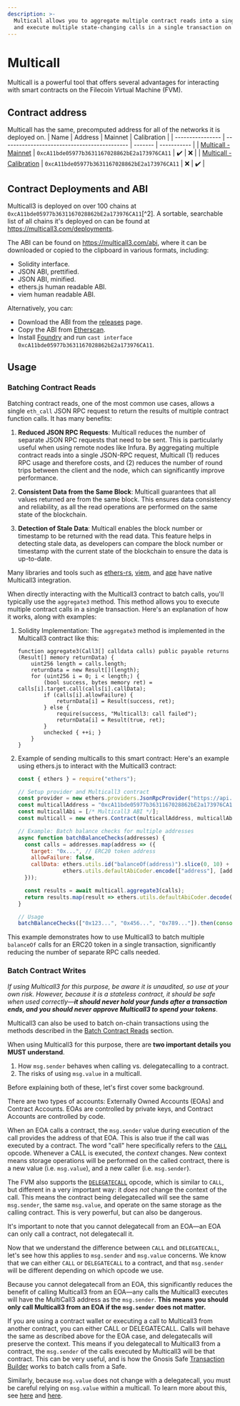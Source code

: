 ```yaml
---
description: >-
  Multicall allows you to aggregate multiple contract reads into a single JSON-RPC request,
  and execute multiple state-changing calls in a single transaction on the FVM.
---
```


# Multicall

Multicall is a powerful tool that offers several advantages for interacting with smart contracts on the Filecoin Virtual Machine (FVM). 

## Contract address

Multicall has the same, precomputed address for all of the networks it is deployed on. 
| Name             | Address                                      | Mainnet | Calibration |
| ---------------- | -------------------------------------------- | ------- | ----------- |
| [Multicall - Mainnet](https://filfox.info/en/address/0xcA11bde05977b3631167028862bE2a173976CA11?t=3) | `0xcA11bde05977b3631167028862bE2a173976CA11` | ✔️      | ❌          |
| [Multicall - Calibration](https://calibration.filscan.io/en/address/0xcA11bde05977b3631167028862bE2a173976CA11/) | `0xcA11bde05977b3631167028862bE2a173976CA11` | ❌      | ✔️          |

## Contract Deployments and ABI

Multicall3 is deployed on over 100 chains at `0xcA11bde05977b3631167028862bE2a173976CA11`[^2].
A sortable, searchable list of all chains it's deployed on can be found at https://multicall3.com/deployments.

The ABI can be found on https://multicall3.com/abi, where it can be downloaded or copied to the clipboard in various formats, including:

- Solidity interface.
- JSON ABI, prettified.
- JSON ABI, minified.
- ethers.js human readable ABI.
- viem human readable ABI.

Alternatively, you can:

- Download the ABI from the [releases](https://github.com/mds1/multicall/releases) page.
- Copy the ABI from [Etherscan](https://etherscan.io/address/0xcA11bde05977b3631167028862bE2a173976CA11#code).
- Install [Foundry](https://github.com/gakonst/foundry/) and run `cast interface 0xcA11bde05977b3631167028862bE2a173976CA11`.

## Usage

### Batching Contract Reads
Batching contract reads, one of the most common use cases, allows a single `eth_call` JSON RPC request to return the results of multiple contract function calls. It has many benefits:

1. **Reduced JSON RPC Requests**: Multicall reduces the number of separate JSON RPC requests that need to be sent. This is particularly useful when using remote nodes like Infura. By aggregating multiple contract reads into a single JSON-RPC request, Multicall (1) reduces RPC usage and therefore costs, and (2) reduces the number of round trips between the client and the node, which can significantly improve performance.

2. **Consistent Data from the Same Block**: Multicall guarantees that all values returned are from the same block. This ensures data consistency and reliability, as all the read operations are performed on the same state of the blockchain.

3. **Detection of Stale Data**: Multicall enables the block number or timestamp to be returned with the read data. This feature helps in detecting stale data, as developers can compare the block number or timestamp with the current state of the blockchain to ensure the data is up-to-date.

Many libraries and tools such as [ethers-rs](https://docs.rs/ethers/latest/ethers/), [viem](https://viem.sh/docs/), and [ape](https://docs.apeworx.io/sdk/introduction) have native Multicall3 integration.

When directly interacting with the Multicall3 contract to batch calls, you'll typically use the `aggregate3` method. This method allows you to execute multiple contract calls in a single transaction. Here's an explanation of how it works, along with examples:

1. Solidity Implementation:
   The `aggregate3` method is implemented in the Multicall3 contract like this:

   ```solidity
   function aggregate3(Call3[] calldata calls) public payable returns (Result[] memory returnData) {
       uint256 length = calls.length;
       returnData = new Result[](length);
       for (uint256 i = 0; i < length;) {
           (bool success, bytes memory ret) = calls[i].target.call(calls[i].callData);
           if (calls[i].allowFailure) {
               returnData[i] = Result(success, ret);
           } else {
               require(success, "Multicall3: call failed");
               returnData[i] = Result(true, ret);
           }
           unchecked { ++i; }
       }
   }
   ```

2. Example of sending multicalls to this smart contract:
   Here's an example using ethers.js to interact with the Multicall3 contract:

   ```javascript
   const { ethers } = require("ethers");

   // Setup provider and Multicall3 contract
   const provider = new ethers.providers.JsonRpcProvider("https://api.node.glif.io/rpc/v1");
   const multicallAddress = "0xcA11bde05977b3631167028862bE2a173976CA11";
   const multicallAbi = [/* Multicall3 ABI */];
   const multicall = new ethers.Contract(multicallAddress, multicallAbi, provider);

   // Example: Batch balance checks for multiple addresses
   async function batchBalanceChecks(addresses) {
     const calls = addresses.map(address => ({
       target: "0x...", // ERC20 token address
       allowFailure: false,
       callData: ethers.utils.id("balanceOf(address)").slice(0, 10) + 
                 ethers.utils.defaultAbiCoder.encode(["address"], [address]).slice(2)
     }));

     const results = await multicall.aggregate3(calls);
     return results.map(result => ethers.utils.defaultAbiCoder.decode(["uint256"], result.returnData)[0]);
   }

   // Usage
   batchBalanceChecks(["0x123...", "0x456...", "0x789..."]).then(console.log);
   ```

This example demonstrates how to use Multicall3 to batch multiple `balanceOf` calls for an ERC20 token in a single transaction, significantly reducing the number of separate RPC calls needed.

### Batch Contract Writes

_If using Multicall3 for this purpose, be aware it is unaudited, so use at your own risk._
_However, because it is a stateless contract, it should be safe when used correctly—**it should never hold your funds after a transaction ends, and you should never approve Multicall3 to spend your tokens**_.

Multicall3 can also be used to batch on-chain transactions using the methods described in the [Batch Contract Reads](#batch-contract-reads) section.

When using Multicall3 for this purpose, there are **two important details you MUST understand**.

1. How `msg.sender` behaves when calling vs. delegatecalling to a contract.
2. The risks of using `msg.value` in a multicall.

Before explaining both of these, let's first cover some background.

There are two types of accounts: Externally Owned Accounts (EOAs) and Contract Accounts.
EOAs are controlled by private keys, and Contract Accounts are controlled by code.

When an EOA calls a contract, the `msg.sender` value during execution of the call provides the address of that EOA. This is also true if the call was executed by a contract.
The word "call" here specifically refers to the [`CALL`](https://www.evm.codes/#f1?fork=shanghai) opcode.
Whenever a CALL is executed, the _context_ changes.
New context means storage operations will be performed on the called contract, there is a new value (i.e. `msg.value`), and a new caller (i.e. `msg.sender`).

The FVM also supports the [`DELEGATECALL`](https://www.evm.codes/#f4) opcode, which is similar to `CALL`, but different in a very important way: it _does not_ change the context of the call.
This means the contract being delegatecalled will see the same `msg.sender`, the same `msg.value`, and operate on the same storage as the calling contract. This is very powerful, but can also be dangerous.

It's important to note that you cannot delegatecall from an EOA—an EOA can only call a contract, not delegatecall it.

Now that we understand the difference between `CALL` and `DELEGATECALL`, let's see how this applies to `msg.sender` and `msg.value` concerns.
We know that we can either `CALL` or `DELEGATECALL` to a contract, and that `msg.sender` will be different depending on which opcode we use.

Because you cannot delegatecall from an EOA, this significantly reduces the benefit of calling Multicall3 from an EOA—any calls the Multicall3 executes will have the MultiCall3 address as the `msg.sender`.
**This means you should only call Multicall3 from an EOA if the `msg.sender` does not matter.**

If you are using a contract wallet or executing a call to Multicall3 from another contract, you can either CALL or DELEGATECALL.
Calls will behave the same as described above for the EOA case, and delegatecalls will preserve the context.
This means if you delegatecall to Multicall3 from a contract, the `msg.sender` of the calls executed by Multicall3 will be that contract.
This can be very useful, and is how the Gnosis Safe [Transaction Builder](https://help.safe.global/en/articles/40841-transaction-builder) works to batch calls from a Safe.

Similarly, because `msg.value` does not change with a delegatecall, you must be careful relying on `msg.value` within a multicall.
To learn more about this, see [here](https://github.com/runtimeverification/verified-smart-contracts/wiki/List-of-Security-Vulnerabilities#payable-multicall) and [here](https://samczsun.com/two-rights-might-make-a-wrong/).
